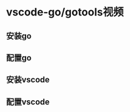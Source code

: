 # vscode-go/gotools视频



## 安装go









## 配置go









## 安装vscode











## 配置vscode











